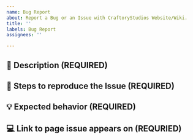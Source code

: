 ```yaml
---
name: Bug Report
about: Report a Bug or an Issue with CraftoryStudios Website/Wiki.
title: ''
labels: Bug Report
assignees: ''

---
```


<!-- FILL IN THE FORM BELOW -->

## :round_pushpin: Description (REQUIRED)
<!-- A clear and detailed description of what is wrong. -->
<!-- Start writing below this line -->


## :bookmark_tabs: Steps to reproduce the Issue (REQUIRED)
<!-- Tell us the exact steps to reproduce this issue, the more detailed the easier we can reproduce it. -->
<!-- If the issue is a bug and not incorrect infomation, please provide screenshots/video if possible!!! -->
<!-- Start writing below this line -->


## :bulb: Expected behavior (REQUIRED)
<!-- What were you expecting? Eg. Correct Info or Behaviour -->
<!-- Start writing below this line -->

## :computer: Link to page issue appears on (REQURIED)
<!-- What page does the issue appear on, or what file is the issue related to? -->
<!-- If incorrect infomation please provide link to section -->
<!-- Start writing below this line -->
